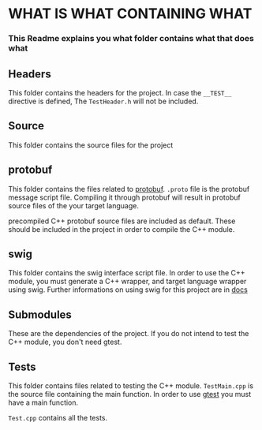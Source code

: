 # WHAT IS WHAT CONTAINING WHAT
### This Readme explains you what folder contains what that does what

## Headers
This folder contains the headers for the project.
In case the ```__TEST__``` directive is defined,
The ```TestHeader.h``` will not be included.

## Source
This folder contains the source files for the project

## protobuf
This folder contains the files related to [protobuf](https://github.com/google/protobuf).
```.proto``` file is the protobuf message script file.
Compiling it through protobuf will result in protobuf source files of the your target language.

precompiled C++ protobuf source files are included as default.
These should be included in the project in order to compile the C++ module.

## swig
This folder contains the swig interface script file.
In order to use the C++ module, you must generate a C++ wrapper, and target language wrapper
using swig.
Further informations on using swig for this project are in [docs](../docs)

## Submodules
These are the dependencies of the project.
If you do not intend to test the C++ module, you don't need gtest.

## Tests
This folder contains files related to testing the C++ module.
```TestMain.cpp``` is the source file containing the main function.
In order to use [gtest](https://github.com/goolge/googletest) you must have a main function.

```Test.cpp``` contains all the tests.